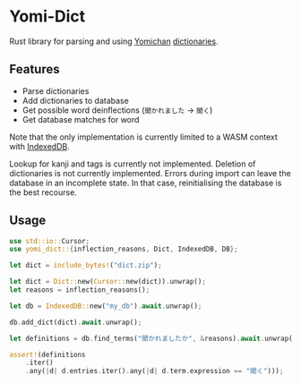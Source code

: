 # Yomi-Dict

Rust library for parsing and using [Yomichan](https://github.com/FooSoft/yomichan/) [dictionaries](https://github.com/FooSoft/yomichan/#dictionaries).

## Features

- Parse dictionaries
- Add dictionaries to database
- Get possible word deinflections (`聞かれました` → `聞く`)
- Get database matches for word

Note that the only implementation is currently limited to a WASM context with [IndexedDB](https://developer.mozilla.org/en-US/docs/Web/API/IndexedDB_API).

Lookup for kanji and tags is currently not implemented.
Deletion of dictionaries is not currently implemented.
Errors during import can leave the database in an incomplete state.
In that case, reinitialising the database is the best recourse.

## Usage

```rust
use std::io::Cursor;
use yomi_dict::{inflection_reasons, Dict, IndexedDB, DB};

let dict = include_bytes!("dict.zip");

let dict = Dict::new(Cursor::new(dict)).unwrap();
let reasons = inflection_reasons();

let db = IndexedDB::new("my_db").await.unwrap();

db.add_dict(dict).await.unwrap();

let definitions = db.find_terms("聞かれましたか", &reasons).await.unwrap();

assert!(definitions
    .iter()
    .any(|d| d.entries.iter().any(|d| d.term.expression == "聞く")));
```
